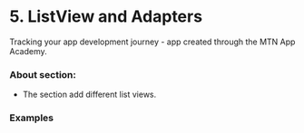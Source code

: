 # 5. ListView and Adapters
Tracking your app development journey - app created through the MTN App Academy.
### About section:
* The section add different list views.

### Examples
